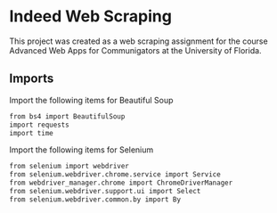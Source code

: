 # Indeed Web Scraping

This project was created as a web scraping assignment for the course Advanced Web Apps for Communigators at the University of Florida.


## Imports

Import the following items for Beautiful Soup
```bash
from bs4 import BeautifulSoup
import requests
import time
```

Import the following items for Selenium
```bash
from selenium import webdriver
from selenium.webdriver.chrome.service import Service
from webdriver_manager.chrome import ChromeDriverManager
from selenium.webdriver.support.ui import Select
from selenium.webdriver.common.by import By
```
